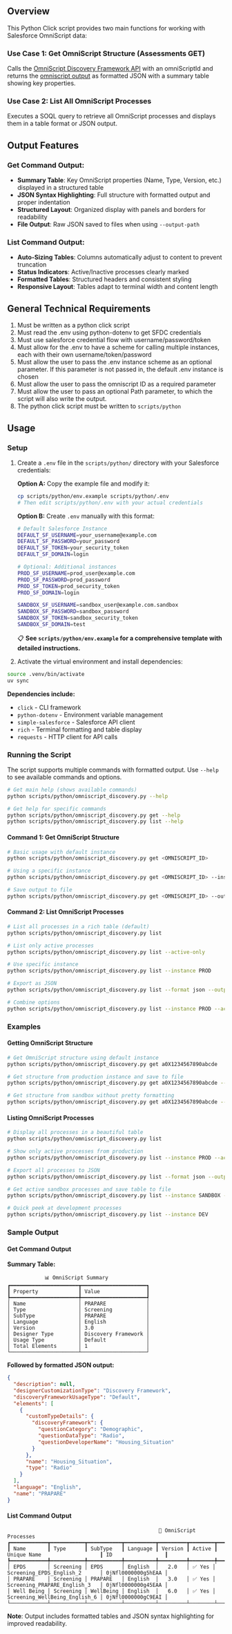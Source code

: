 ## Overview

This Python Click script provides two main functions for working with Salesforce OmniScript data:

### Use Case 1: Get OmniScript Structure (Assessments GET)
Calls the [OmniScript Discovery Framework API](https://developer.salesforce.com/docs/atlas.en-us.industries_reference.meta/industries_reference/connect_resources_store_discovery_framework_structure.htm) with an omniScriptId and returns the 
[omniscript output](https://developer.salesforce.com/docs/atlas.en-us.industries_reference.meta/industries_reference/connect_responses_omniscript_output.htm) as formatted JSON with a summary table showing key properties.

### Use Case 2: List All OmniScript Processes
Executes a SOQL query to retrieve all OmniScript processes and displays them in a table format or JSON output.

## Output Features

### Get Command Output:
- **Summary Table**: Key OmniScript properties (Name, Type, Version, etc.) displayed in a structured table
- **JSON Syntax Highlighting**: Full structure with formatted output and proper indentation
- **Structured Layout**: Organized display with panels and borders for readability
- **File Output**: Raw JSON saved to files when using `--output-path`

### List Command Output:
- **Auto-Sizing Tables**: Columns automatically adjust to content to prevent truncation
- **Status Indicators**: Active/Inactive processes clearly marked
- **Formatted Tables**: Structured headers and consistent styling
- **Responsive Layout**: Tables adapt to terminal width and content length

## General Technical Requirements

1. Must be written as a python click script
2. Must read the .env using python-dotenv to get SFDC credentials
3. Must use salesforce credential flow with username/password/token
4. Must allow for the .env to have a scheme for calling multiple instances, each with their own username/token/password
5. Must allow the user to pass the .env instance scheme as an optional parameter.  If this parameter is not passed in, the default .env instance is chosen
6. Must allow the user to pass the omniscript ID as a required parameter
7. Must allow the user to pass an optional Path parameter, to which the script will also write the output.
8. The python click script must be written to `scripts/python`

## Usage

### Setup

1. Create a `.env` file in the `scripts/python/` directory with your Salesforce credentials:
   
   **Option A:** Copy the example file and modify it:
   ```bash
   cp scripts/python/env.example scripts/python/.env
   # Then edit scripts/python/.env with your actual credentials
   ```
   
   **Option B:** Create `.env` manually with this format:
   ```bash
   # Default Salesforce Instance
   DEFAULT_SF_USERNAME=your_username@example.com
   DEFAULT_SF_PASSWORD=your_password
   DEFAULT_SF_TOKEN=your_security_token
   DEFAULT_SF_DOMAIN=login

   # Optional: Additional instances
   PROD_SF_USERNAME=prod_user@example.com
   PROD_SF_PASSWORD=prod_password
   PROD_SF_TOKEN=prod_security_token
   PROD_SF_DOMAIN=login

   SANDBOX_SF_USERNAME=sandbox_user@example.com.sandbox
   SANDBOX_SF_PASSWORD=sandbox_password
   SANDBOX_SF_TOKEN=sandbox_security_token
   SANDBOX_SF_DOMAIN=test
   ```
   
   📋 **See `scripts/python/env.example` for a comprehensive template with detailed instructions.**

2. Activate the virtual environment and install dependencies:
```bash
source .venv/bin/activate
uv sync
```

**Dependencies include:**
- `click` - CLI framework
- `python-dotenv` - Environment variable management
- `simple-salesforce` - Salesforce API client
- `rich` - Terminal formatting and table display
- `requests` - HTTP client for API calls

### Running the Script

The script supports multiple commands with formatted output. Use `--help` to see available commands and options.

```bash
# Get main help (shows available commands)
python scripts/python/omniscript_discovery.py --help

# Get help for specific commands
python scripts/python/omniscript_discovery.py get --help
python scripts/python/omniscript_discovery.py list --help
```

#### Command 1: Get OmniScript Structure

```bash
# Basic usage with default instance
python scripts/python/omniscript_discovery.py get <OMNISCRIPT_ID>

# Using a specific instance
python scripts/python/omniscript_discovery.py get <OMNISCRIPT_ID> --instance PROD

# Save output to file
python scripts/python/omniscript_discovery.py get <OMNISCRIPT_ID> --output-path results.json
```

#### Command 2: List OmniScript Processes

```bash
# List all processes in a rich table (default)
python scripts/python/omniscript_discovery.py list

# List only active processes
python scripts/python/omniscript_discovery.py list --active-only

# Use specific instance
python scripts/python/omniscript_discovery.py list --instance PROD

# Export as JSON
python scripts/python/omniscript_discovery.py list --format json --output-path processes.json

# Combine options
python scripts/python/omniscript_discovery.py list --instance PROD --active-only --output-path active_prod_processes.txt
```

### Examples

#### Getting OmniScript Structure

```bash
# Get OmniScript structure using default instance
python scripts/python/omniscript_discovery.py get a0X1234567890abcde

# Get structure from production instance and save to file
python scripts/python/omniscript_discovery.py get a0X1234567890abcde --instance PROD --output-path prod_omniscript.json

# Get structure from sandbox without pretty formatting
python scripts/python/omniscript_discovery.py get a0X1234567890abcde --instance SANDBOX --no-pretty
```

#### Listing OmniScript Processes

```bash
# Display all processes in a beautiful table
python scripts/python/omniscript_discovery.py list

# Show only active processes from production
python scripts/python/omniscript_discovery.py list --instance PROD --active-only

# Export all processes to JSON
python scripts/python/omniscript_discovery.py list --format json --output-path all_processes.json

# Get active sandbox processes and save table to file
python scripts/python/omniscript_discovery.py list --instance SANDBOX --active-only --output-path sandbox_active.txt

# Quick peek at development processes
python scripts/python/omniscript_discovery.py list --instance DEV
```

### Sample Output

#### Get Command Output

**Summary Table:**
```
            📊 OmniScript Summary             
┏━━━━━━━━━━━━━━━━━━━━━━┳━━━━━━━━━━━━━━━━━━━━━┓
┃ Property             ┃ Value               ┃
┡━━━━━━━━━━━━━━━━━━━━━━╇━━━━━━━━━━━━━━━━━━━━━┩
│ Name                 │ PRAPARE             │
│ Type                 │ Screening           │
│ SubType              │ PRAPARE             │
│ Language             │ English             │
│ Version              │ 3.0                 │
│ Designer Type        │ Discovery Framework │
│ Usage Type           │ Default             │
│ Total Elements       │ 1                   │
└──────────────────────┴─────────────────────┘
```

**Followed by formatted JSON output:**
```json
{
  "description": null,
  "designerCustomizationType": "Discovery Framework",
  "discoveryFrameworkUsageType": "Default",
  "elements": [
    {
      "customTypeDetails": {
        "discoveryFramework": {
          "questionCategory": "Demographic",
          "questionDataType": "Radio",
          "questionDeveloperName": "Housing_Situation"
        }
      },
      "name": "Housing_Situation",
      "type": "Radio"
    }
  ],
  "language": "English",
  "name": "PRAPARE"
}
```

#### List Command Output
```
                                                 🔧 OmniScript Processes                                                 
┏━━━━━━━━━━━━┳━━━━━━━━━━━┳━━━━━━━━━━━┳━━━━━━━━━━┳━━━━━━━━━┳━━━━━━━━┳━━━━━━━━━━━━━━━━━━━━━━━━━━━━━━━┳━━━━━━━━━━━━━━━━━━━━┓
┃ Name       ┃ Type      ┃ SubType   ┃ Language ┃ Version ┃ Active ┃ Unique Name                   ┃ ID                 ┃
┡━━━━━━━━━━━━╇━━━━━━━━━━━╇━━━━━━━━━━━╇━━━━━━━━━━╇━━━━━━━━━╇━━━━━━━━╇━━━━━━━━━━━━━━━━━━━━━━━━━━━━━━━╇━━━━━━━━━━━━━━━━━━━━┩
│ EPDS       │ Screening │ EPDS      │ English  │   2.0   │ ✅ Yes │ Screening_EPDS_English_2      │ 0jNfl0000000g5hEAA │
│ PRAPARE    │ Screening │ PRAPARE   │ English  │   3.0   │ ✅ Yes │ Screening_PRAPARE_English_3   │ 0jNfl0000000g45EAA │
│ Well Being │ Screening │ WellBeing │ English  │   6.0   │ ✅ Yes │ Screening_WellBeing_English_6 │ 0jNfl0000000gC9EAI │
└────────────┴───────────┴───────────┴──────────┴─────────┴────────┴───────────────────────────────┴────────────────────┘
```

**Note**: Output includes formatted tables and JSON syntax highlighting for improved readability.
